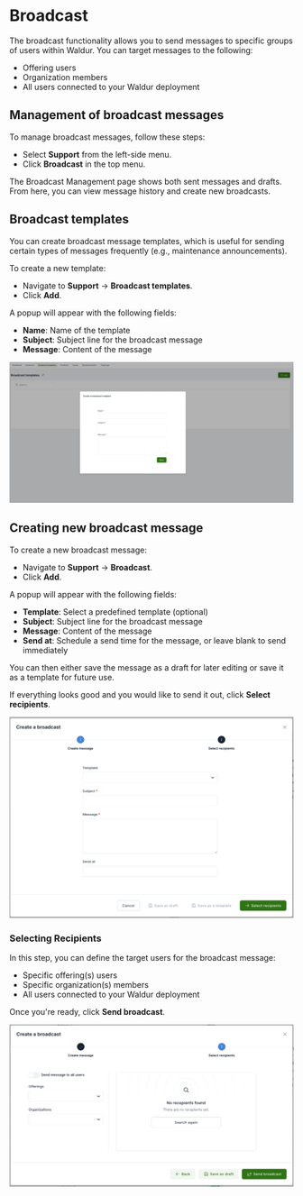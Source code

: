 # Broadcast

The broadcast functionality allows you to send messages to specific groups of users within Waldur. You can target messages to the following:

* Offering users
* Organization members
* All users connected to your Waldur deployment

## Management of broadcast messages

To manage broadcast messages, follow these steps:

* Select **Support** from the left-side menu.
* Click **Broadcast** in the top menu.

The Broadcast Management page shows both sent messages and drafts. From here, you can view message history and create new broadcasts.

## Broadcast templates

You can create broadcast message templates, which is useful for sending certain types of messages frequently (e.g., maintenance announcements).

To create a new template:

* Navigate to **Support** → **Broadcast templates**.
* Click **Add**.

A popup will appear with the following fields:

* **Name**: Name of the template
* **Subject**: Subject line for the broadcast message
* **Message**: Content of the message

![New broadcast template](img/Broadcast_template_new.png)

## Creating new broadcast message

To create a new broadcast message:

* Navigate to **Support** → **Broadcast**.
* Click **Add**.

A popup will appear with the following fields:

* **Template**: Select a predefined template (optional)
* **Subject**: Subject line for the broadcast message
* **Message**: Content of the message
* **Send at**: Schedule a send time for the message, or leave blank to send immediately

You can then either save the message as a draft for later editing or save it as a template for future use.

If everything looks good and you would like to send it out, click **Select recipients**.

![New broadcast](img/Broadcast_new.png)

### Selecting Recipients

In this step, you can define the target users for the broadcast message:

* Specific offering(s) users
* Specific organization(s) members
* All users connected to your Waldur deployment

Once you're ready, click **Send broadcast**.

![New broadcast](img/Broadcast_new2.png)
